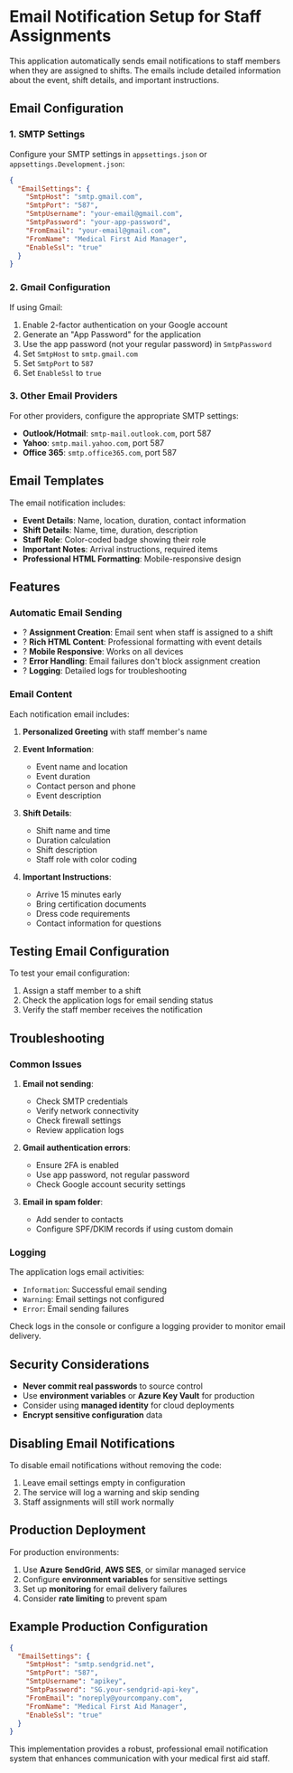 # Email Notification Setup for Staff Assignments

This application automatically sends email notifications to staff members when they are assigned to shifts. The emails include detailed information about the event, shift details, and important instructions.

## Email Configuration

### 1. SMTP Settings

Configure your SMTP settings in `appsettings.json` or `appsettings.Development.json`:

```json
{
  "EmailSettings": {
    "SmtpHost": "smtp.gmail.com",
    "SmtpPort": "587",
    "SmtpUsername": "your-email@gmail.com",
    "SmtpPassword": "your-app-password",
    "FromEmail": "your-email@gmail.com",
    "FromName": "Medical First Aid Manager",
    "EnableSsl": "true"
  }
}
```

### 2. Gmail Configuration

If using Gmail:

1. Enable 2-factor authentication on your Google account
2. Generate an "App Password" for the application
3. Use the app password (not your regular password) in `SmtpPassword`
4. Set `SmtpHost` to `smtp.gmail.com`
5. Set `SmtpPort` to `587`
6. Set `EnableSsl` to `true`

### 3. Other Email Providers

For other providers, configure the appropriate SMTP settings:

- **Outlook/Hotmail**: `smtp-mail.outlook.com`, port 587
- **Yahoo**: `smtp.mail.yahoo.com`, port 587
- **Office 365**: `smtp.office365.com`, port 587

## Email Templates

The email notification includes:

- **Event Details**: Name, location, duration, contact information
- **Shift Details**: Name, time, duration, description
- **Staff Role**: Color-coded badge showing their role
- **Important Notes**: Arrival instructions, required items
- **Professional HTML Formatting**: Mobile-responsive design

## Features

### Automatic Email Sending

- ? **Assignment Creation**: Email sent when staff is assigned to a shift
- ? **Rich HTML Content**: Professional formatting with event details
- ? **Mobile Responsive**: Works on all devices
- ? **Error Handling**: Email failures don't block assignment creation
- ? **Logging**: Detailed logs for troubleshooting

### Email Content

Each notification email includes:

1. **Personalized Greeting** with staff member's name
2. **Event Information**:
   - Event name and location
   - Event duration
   - Contact person and phone
   - Event description

3. **Shift Details**:
   - Shift name and time
   - Duration calculation
   - Shift description
   - Staff role with color coding

4. **Important Instructions**:
   - Arrive 15 minutes early
   - Bring certification documents
   - Dress code requirements
   - Contact information for questions

## Testing Email Configuration

To test your email configuration:

1. Assign a staff member to a shift
2. Check the application logs for email sending status
3. Verify the staff member receives the notification

## Troubleshooting

### Common Issues

1. **Email not sending**:
   - Check SMTP credentials
   - Verify network connectivity
   - Check firewall settings
   - Review application logs

2. **Gmail authentication errors**:
   - Ensure 2FA is enabled
   - Use app password, not regular password
   - Check Google account security settings

3. **Email in spam folder**:
   - Add sender to contacts
   - Configure SPF/DKIM records if using custom domain

### Logging

The application logs email activities:

- `Information`: Successful email sending
- `Warning`: Email settings not configured
- `Error`: Email sending failures

Check logs in the console or configure a logging provider to monitor email delivery.

## Security Considerations

- **Never commit real passwords** to source control
- Use **environment variables** or **Azure Key Vault** for production
- Consider using **managed identity** for cloud deployments
- **Encrypt sensitive configuration** data

## Disabling Email Notifications

To disable email notifications without removing the code:

1. Leave email settings empty in configuration
2. The service will log a warning and skip sending
3. Staff assignments will still work normally

## Production Deployment

For production environments:

1. Use **Azure SendGrid**, **AWS SES**, or similar managed service
2. Configure **environment variables** for sensitive settings
3. Set up **monitoring** for email delivery failures
4. Consider **rate limiting** to prevent spam

## Example Production Configuration

```json
{
  "EmailSettings": {
    "SmtpHost": "smtp.sendgrid.net",
    "SmtpPort": "587",
    "SmtpUsername": "apikey",
    "SmtpPassword": "SG.your-sendgrid-api-key",
    "FromEmail": "noreply@yourcompany.com",
    "FromName": "Medical First Aid Manager",
    "EnableSsl": "true"
  }
}
```

This implementation provides a robust, professional email notification system that enhances communication with your medical first aid staff.